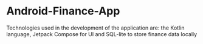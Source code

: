 # Android-Finance-App
Technologies used in the development of the application are: the Kotlin language, Jetpack Compose for UI and SQL-lite to store finance data locally

